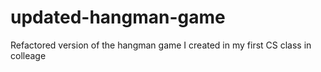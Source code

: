 # updated-hangman-game
Refactored version of the hangman game I created in my first CS class in colleage
